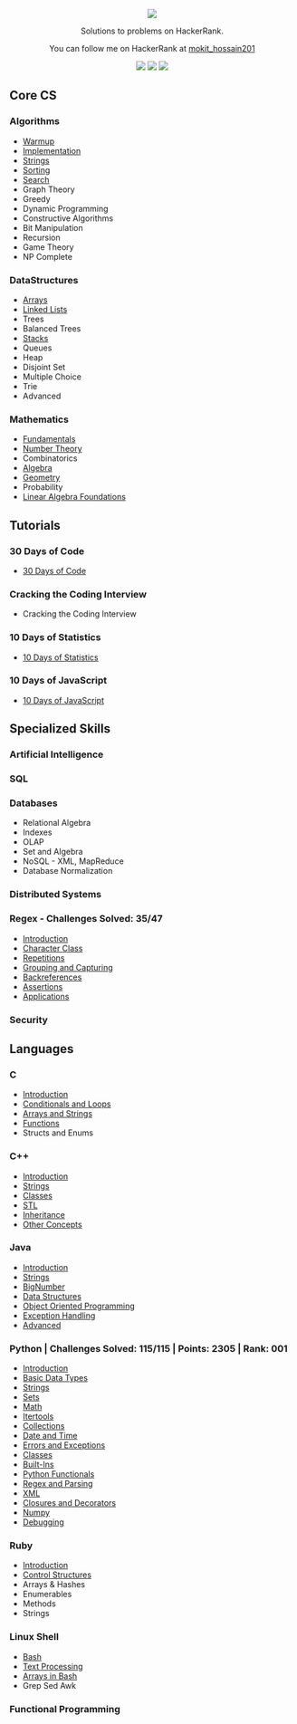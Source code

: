 <p align="center">
	<a href="https://www.hackerrank.com/mokit_hossain201">
		<img src="https://cloud.githubusercontent.com/assets/19765741/25342064/d17a563c-28d8-11e7-83fc-763d4ab4820a.jpg">
	</a>
</p>
<p align="center">
    Solutions to problems on HackerRank.
</p>
<p align="center">
	You can follow me on HackerRank at <a href="https://www.hackerrank.com/mokit_hossain201"> mokit_hossain201 </a>
</p>
<p align="center">
	<img src="https://img.shields.io/badge/Problems%20Solved-330-brightgreen.svg">
	<img src="https://img.shields.io/badge/Language-C/C++/Java/Python3/Bash-blue.svg">
	<img src="https://img.shields.io/badge/Latest%20Update-11/10/2017-brightgreen.svg">
</p>





## Core CS
### Algorithms
- [Warmup](https://github.com/MrinmoiHossain/HackerRank/tree/master/Algorithms/Warmup)
- [Implementation](https://github.com/MrinmoiHossain/HackerRank/tree/master/Algorithms/Implementation)
- [Strings](https://github.com/MrinmoiHossain/HackerRank/tree/master/Algorithms/Strings)
- [Sorting](https://github.com/MrinmoiHossain/HackerRank/tree/master/Algorithms/Sorting)
- [Search](https://github.com/MrinmoiHossain/HackerRank/tree/master/Algorithms/Search)
- Graph Theory
- Greedy
- Dynamic Programming
- Constructive Algorithms
- Bit Manipulation
- Recursion
- Game Theory
- NP Complete



### DataStructures
- [Arrays](https://github.com/MrinmoiHossain/HackerRank/tree/master/Data%20Structures/Arrays)
- [Linked Lists](https://github.com/MrinmoiHossain/HackerRank/tree/master/Data%20Structures/Linked%20Lists)
- Trees
- Balanced Trees
- [Stacks](https://github.com/MrinmoiHossain/HackerRank/tree/master/Data%20Structures/Stacks)
- Queues
- Heap
- Disjoint Set
- Multiple Choice
- Trie
- Advanced


### Mathematics
- [Fundamentals](https://github.com/MrinmoiHossain/HackerRank/tree/master/Mathematics/Fundamentals)
- [Number Theory](https://github.com/MrinmoiHossain/HackerRank/tree/master/Mathematics/Number%20Theory)
- Combinatorics
- [Algebra](https://github.com/MrinmoiHossain/HackerRank/tree/master/Mathematics/Algebra)
- [Geometry](https://github.com/MrinmoiHossain/HackerRank/tree/master/Mathematics/Geometry)
- Probability
- [Linear Algebra Foundations](https://github.com/MrinmoiHossain/HackerRank/tree/master/Mathematics/Linear%20Algebra%20Foundations)


## Tutorials

### 30 Days of Code
- [30 Days of Code](https://github.com/MrinmoiHossain/HackerRank/tree/master/30%20Days%20of%20Code%20Challenges)

### Cracking the Coding Interview
- Cracking the Coding Interview

### 10 Days of Statistics
- [10 Days of Statistics](https://github.com/MrinmoiHossain/HackerRank/tree/master/10%20Days%20of%20Statistics)

### 10 Days of JavaScript
- [10 Days of JavaScript](https://github.com/MrinmoiHossain/HackerRank/tree/master/10%20Days%20of%20Javascript)


## Specialized Skills

### Artificial Intelligence


### SQL


### Databases
- Relational Algebra
- Indexes
- OLAP
- Set and Algebra
- NoSQL - XML, MapReduce
- Database Normalization

### Distributed Systems


### Regex - Challenges Solved: 35/47
- [Introduction](https://github.com/MrinmoiHossain/HackerRank/tree/master/Regex/Introduction)
- [Character Class](https://github.com/MrinmoiHossain/HackerRank/tree/master/Regex/Character%20Class)
- [Repetitions](https://github.com/MrinmoiHossain/HackerRank/tree/master/Regex/Repetitions)
- [Grouping and Capturing](https://github.com/MrinmoiHossain/HackerRank/tree/master/Regex/Grouping%20and%20Capturing)
- [Backreferences](https://github.com/MrinmoiHossain/HackerRank/tree/master/Regex/Backreferences)
- [Assertions](https://github.com/MrinmoiHossain/HackerRank/tree/master/Regex/Assertions)
- [Applications](https://github.com/MrinmoiHossain/HackerRank/tree/master/Regex/Applications)


### Security


## Languages

### C
- [Introduction](https://github.com/MrinmoiHossain/HackerRank/tree/master/C/Introduction)
- [Conditionals and Loops](https://github.com/MrinmoiHossain/HackerRank/tree/master/C/Conditionals%20and%20Loops)
- [Arrays and Strings](https://github.com/MrinmoiHossain/HackerRank/tree/master/C/Arrays%20and%20Strings)
- [Functions](https://github.com/MrinmoiHossain/HackerRank/tree/master/C/Functions)
- Structs and Enums

### C++
- [Introduction](https://github.com/MrinmoiHossain/HackerRank/tree/master/C%2B%2B/Introduction)
- [Strings](https://github.com/MrinmoiHossain/HackerRank/tree/master/C%2B%2B/Strings)
- [Classes](https://github.com/MrinmoiHossain/HackerRank/tree/master/C%2B%2B/Classes)
- [STL](https://github.com/MrinmoiHossain/HackerRank/tree/master/C%2B%2B/STL)
- [Inheritance](https://github.com/MrinmoiHossain/HackerRank/tree/master/C%2B%2B/Inheritance)
- [Other Concepts](https://github.com/MrinmoiHossain/HackerRank/tree/master/C%2B%2B/Other%20Concepts)


### Java 
- [Introduction](https://github.com/MrinmoiHossain/HackerRank/tree/master/Java/Introduction)
- [Strings](https://github.com/MrinmoiHossain/HackerRank/tree/master/Java/Strings)
- [BigNumber](https://github.com/MrinmoiHossain/HackerRank/tree/master/Java/BigNumber)
- [Data Structures](https://github.com/MrinmoiHossain/HackerRank/tree/master/Java/Data%20Structures)
- [Object Oriented Programming]()
- [Exception Handling]()
- [Advanced]()


### Python | Challenges Solved: 115/115 | Points: 2305 | Rank: 001
- [Introduction](https://github.com/MrinmoiHossain/HackerRank/tree/master/Python/Introduction)
- [Basic Data Types](https://github.com/MrinmoiHossain/HackerRank/tree/master/Python/Basic%20Data%20Types)
- [Strings](https://github.com/MrinmoiHossain/HackerRank/tree/master/Python/Strings)
- [Sets](https://github.com/MrinmoiHossain/HackerRank/tree/master/Python/Sets)
- [Math](https://github.com/MrinmoiHossain/HackerRank/tree/master/Python/Math)
- [Itertools](https://github.com/MrinmoiHossain/HackerRank/tree/master/Python/Itertools)
- [Collections](https://github.com/MrinmoiHossain/HackerRank/tree/master/Python/Collections)
- [Date and Time](https://github.com/MrinmoiHossain/HackerRank/tree/master/Python/Date%20and%20Time)
- [Errors and Exceptions](https://github.com/MrinmoiHossain/HackerRank/tree/master/Python/Errors%20and%20Exceptions)
- [Classes](https://github.com/MrinmoiHossain/HackerRank/tree/master/Python/Classes)
- [Built-Ins](https://github.com/MrinmoiHossain/HackerRank/tree/master/Python/Built-Ins)
- [Python Functionals](https://github.com/MrinmoiHossain/HackerRank/tree/master/Python/Python%20Functionals)
- [Regex and Parsing](https://github.com/MrinmoiHossain/HackerRank/tree/master/Python/Regex%20and%20Parsing)
- [XML](https://github.com/MrinmoiHossain/HackerRank/tree/master/Python/XML)
- [Closures and Decorators](https://github.com/MrinmoiHossain/HackerRank/tree/master/Python/Closures%20and%20Decorators)
- [Numpy](https://github.com/MrinmoiHossain/HackerRank/tree/master/Python/Numpy)
- [Debugging](https://github.com/MrinmoiHossain/HackerRank/tree/master/Python/Debugging)


### Ruby
- [Introduction](https://github.com/MrinmoiHossain/HackerRank/tree/master/Ruby/Introduction)
- [Control Structures](https://github.com/MrinmoiHossain/HackerRank/tree/master/Ruby/Control%20Structures)
- Arrays & Hashes
- Enumerables
- Methods
- Strings


### Linux Shell
- [Bash](https://github.com/MrinmoiHossain/HackerRank/tree/master/Linux%20Shell/Bash)
- [Text Processing](https://github.com/MrinmoiHossain/HackerRank/tree/master/Linux%20Shell/Text%20Processing)
- [Arrays in Bash](https://github.com/MrinmoiHossain/HackerRank/tree/master/Linux%20Shell/Arrays%20in%20Bash)
- Grep Sed Awk


### Functional Programming
